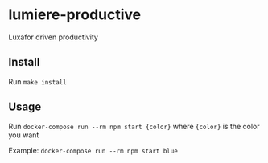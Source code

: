 # lumiere-productive

Luxafor driven productivity

## Install

Run `make install`

## Usage

Run `docker-compose run --rm npm start {color}` where `{color}` is the color you want

Example: `docker-compose run --rm npm start blue`
